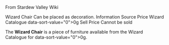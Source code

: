 From Stardew Valley Wiki

Wizard Chair Can be placed as decoration. Information Source Price Wizard Catalogue data-sort-value="0"&gt;0g Sell Price Cannot be sold

The **Wizard Chair** is a piece of furniture available from the Wizard Catalogue for data-sort-value="0"&gt;0g.